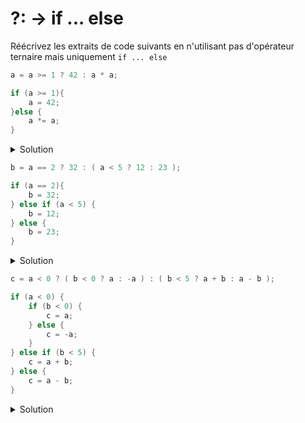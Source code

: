 # ?: -> if ... else

Réécrivez les extraits de code suivants en n'utilisant pas d'opérateur ternaire mais uniquement `if ... else`

~~~cpp 
a = a >= 1 ? 42 : a * a; 
~~~
~~~cpp
if (a >= 1){
    a = 42;
}else {
    a *= a;
}
~~~

<details>
<summary>Solution</summary>

~~~cpp 
if (a >= 1) {
   a = 42;
} else { 
   a *= a;
} 
~~~
</details>

~~~cpp 
b = a == 2 ? 32 : ( a < 5 ? 12 : 23 );
~~~
~~~cpp
if (a == 2){
    b = 32;
} else if (a < 5) {
    b = 12;
} else {
    b = 23;
}
~~~

<details>
<summary>Solution</summary>

~~~cpp 
if (a == 2) {
   b = 32;  
} else if (a < 5) {
   b = 12;
} else {
   b = 23;
}         
~~~
</details>

~~~cpp 
c = a < 0 ? ( b < 0 ? a : -a ) : ( b < 5 ? a + b : a - b );
~~~

~~~cpp
if (a < 0) {
    if (b < 0) {
        c = a;
    } else { 
        c = -a;
    } 
} else if (b < 5) {
    c = a + b;
} else {
    c = a - b;
}
~~~

<details>
<summary>Solution</summary>

~~~cpp 
if (a < 0) {
   if (b < 0) {
      c = a;
   } else {
      c = -a; 
   }
} else if (b < 5) {
   c = a + b;
} else {  
   c = a - b;
}               
~~~

</details>